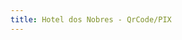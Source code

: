 ```yaml
---
title: Hotel dos Nobres - QrCode/PIX
---
```

<meta http-equiv="refresh" content="1; URL='https://apihoteldosnobres.azurewebsites.net/GerarQRCode/nova"/>